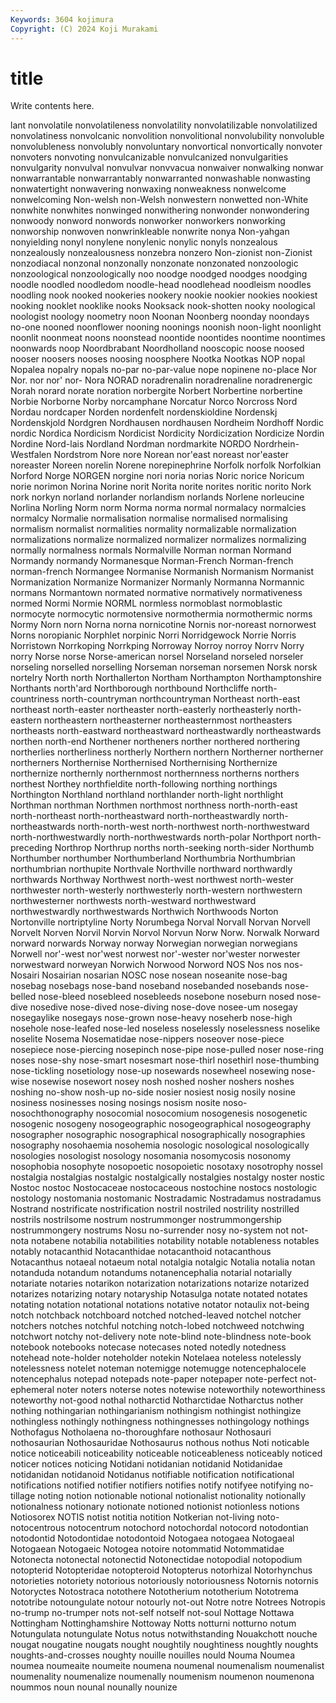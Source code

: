 ```yaml
---
Keywords: 3604 kojimura
Copyright: (C) 2024 Koji Murakami
---
```


# title

Write contents here.



lant nonvolatile nonvolatileness nonvolatility nonvolatilizable nonvolatilized nonvolatiness nonvolcanic
nonvolition nonvolitional nonvolubility nonvoluble nonvolubleness nonvolubly nonvoluntary nonvortical nonvortically nonvoter
nonvoters nonvoting nonvulcanizable nonvulcanized nonvulgarities nonvulgarity nonvulval nonvulvar nonvvacua nonwaiver
nonwalking nonwar nonwarrantable nonwarrantably nonwarranted nonwashable nonwasting nonwatertight nonwavering nonwaxing
nonweakness nonwelcome nonwelcoming Non-welsh non-Welsh nonwestern nonwetted non-White nonwhite nonwhites
nonwinged nonwithering nonwonder nonwondering nonwoody nonword nonwords nonworker nonworkers nonworking
nonworship nonwoven nonwrinkleable nonwrite nonya Non-yahgan nonyielding nonyl nonylene nonylenic
nonylic nonyls nonzealous nonzealously nonzealousness nonzebra nonzero Non-zionist non-Zionist nonzodiacal
nonzonal nonzonally nonzonate nonzonated nonzoologic nonzoological nonzoologically noo noodge noodged
noodges noodging noodle noodled noodledom noodle-head noodlehead noodleism noodles noodling
nook nooked nookeries nookery nookie nookier nookies nookiest nooking nooklet
nooklike nooks Nooksack nook-shotten nooky noological noologist noology noometry noon
Noonan Noonberg noonday noondays no-one nooned noonflower nooning noonings noonish
noon-light noonlight noonlit noonmeat noons noonstead noontide noontides noontime noontimes
noonwards noop Noordbrabant Noordholland nooscopic noose noosed nooser noosers nooses
noosing noosphere Nootka Nootkas NOP nopal Nopalea nopalry nopals no-par
no-par-value nope nopinene no-place Nor Nor. nor nor' nor- Nora
NORAD noradrenalin noradrenaline noradrenergic Norah norard norate noration norbergite Norbert
Norbertine norbertine Norbie Norborne Norby norcamphane Norcatur Norco Norcross Nord
Nordau nordcaper Norden nordenfelt nordenskioldine Nordenskj Nordenskjold Nordgren Nordhausen nordhausen
Nordheim Nordhoff Nordic nordic Nordica Nordicism Nordicist Nordicity Nordicization Nordicize
Nordin Nordine Nord-lais Nordland Nordman nordmarkite NORDO Nordrhein-Westfalen Nordstrom Nore
nore Norean nor'east noreast nor'easter noreaster Noreen norelin Norene norepinephrine
Norfolk norfolk Norfolkian Norford Norge NORGEN norgine nori noria norias
Noric norice Noricum norie norimon Norina Norine norit Norita norite
norites noritic norito Nork nork norkyn norland norlander norlandism norlands
Norlene norleucine Norlina Norling Norm norm Norma norma normal normalacy
normalcies normalcy Normalie normalisation normalise normalised normalising normalism normalist normalities
normality normalizable normalization normalizations normalize normalized normalizer normalizes normalizing normally
normalness normals Normalville Norman norman Normand Normandy normandy Normanesque Norman-French
Norman-french norman-french Normangee Normanise Normanish Normanism Normanist Normanization Normanize Normanizer
Normanly Normanna Normannic normans Normantown normated normative normatively normativeness normed
Normi Normie NORML normless normoblast normoblastic normocyte normocytic normotensive normothermia
normothermic norms Normy Norn norn Norna norna nornicotine Nornis nor-noreast
nornorwest Norns noropianic Norphlet norpinic Norri Norridgewock Norrie Norris Norristown
Norrkoping Norrkping Norroway Norroy norroy Norrv Norry norry Norse norse
Norse-american norsel Norseland norseled norseler norseling norselled norselling Norseman norseman
norsemen Norsk norsk nortelry North north Northallerton Northam Northampton Northamptonshire
Northants north'ard Northborough northbound Northcliffe north-countriness north-countryman northcountryman Northeast north-east
northeast north-easter northeaster north-easterly northeasterly north-eastern northeastern northeasterner northeasternmost northeasters
northeasts north-eastward northeastward northeastwardly northeastwards northen north-end Northener northeners norther
northered northering northerlies northerliness northerly Northern northern Northerner northerner northerners
Northernise Northernised Northernising Northernize northernize northernly northernmost northernness northerns northers
northest Northey northfieldite north-following northing northings Northington Northland northland northlander
north-light northlight Northman northman Northmen northmost northness north-north-east north-northeast north-northeastward
north-northeastwardly north-northeastwards north-north-west north-northwest north-northwestward north-northwestwardly north-northwestwards north-polar Northport north-preceding
Northrop Northrup norths north-seeking north-sider Northumb Northumber northumber Northumberland Northumbria
Northumbrian northumbrian northupite Northvale Northville northward northwardly northwards Northway Northwest
north-west northwest north-wester northwester north-westerly northwesterly north-western northwestern northwesterner northwests
north-westward northwestward northwestwardly northwestwards Northwich Northwoods Norton Nortonville nortriptyline Norty
Norumbega Norval Norvall Norvan Norvell Norvelt Norven Norvil Norvin Norvol
Norvun Norw Norw. Norwalk Norward norward norwards Norway norway Norwegian
norwegian norwegians Norwell nor'-west nor'west norwest nor'-wester nor'wester norwester norwestward
norweyan Norwich Norwood Norword NOS Nos nos nos- Nosairi Nosairian
nosarian NOSC nose nosean noseanite nose-bag nosebag nosebags nose-band noseband
nosebanded nosebands nose-belled nose-bleed nosebleed nosebleeds nosebone noseburn nosed nose-dive
nosedive nose-dived nose-diving nose-dove nosee-um nosegay nosegaylike nosegays nose-grown nose-heavy
noseherb nose-high nosehole nose-leafed nose-led noseless noselessly noselessness noselike noselite
Nosema Nosematidae nose-nippers noseover nose-piece nosepiece nose-piercing nosepinch nose-pipe nose-pulled
noser nose-ring noses nose-shy nose-smart nosesmart nose-thirl nosethirl nose-thumbing nose-tickling
nosetiology nose-up nosewards nosewheel nosewing nose-wise nosewise nosewort nosey nosh
noshed nosher noshers noshes noshing no-show nosh-up no-side nosier nosiest
nosig nosily nosine nosiness nosinesses nosing nosings nosism nosite noso-
nosochthonography nosocomial nosocomium nosogenesis nosogenetic nosogenic nosogeny nosogeographic nosogeographical nosogeography
nosographer nosographic nosographical nosographically nosographies nosography nosohaemia nosohemia nosologic nosological
nosologically nosologies nosologist nosology nosomania nosomycosis nosonomy nosophobia nosophyte nosopoetic
nosopoietic nosotaxy nosotrophy nossel nostalgia nostalgias nostalgic nostalgically nostalgies nostalgy
noster nostic Nostoc nostoc Nostocaceae nostocaceous nostochine nostocs nostologic nostology
nostomania nostomanic Nostradamic Nostradamus nostradamus Nostrand nostrificate nostrification nostril nostriled
nostrility nostrilled nostrils nostrilsome nostrum nostrummonger nostrummongership nostrummongery nostrums Nosu
no-surrender nosy no-system not not- nota notabene notabilia notabilities notability
notable notableness notables notably notacanthid Notacanthidae notacanthoid notacanthous Notacanthus notaeal
notaeum notal notalgia notalgic Notalia notalia notan notanduda notandum notandums
notanencephalia notarial notarially notariate notaries notarikon notarization notarizations notarize notarized
notarizes notarizing notary notaryship Notasulga notate notated notates notating notation
notational notations notative notator notaulix not-being notch notchback notchboard notched
notched-leaved notchel notcher notchers notches notchful notching notch-lobed notchweed notchwing
notchwort notchy not-delivery note note-blind note-blindness note-book notebook notebooks notecase
notecases noted notedly notedness notehead note-holder noteholder notekin Notelaea noteless
notelessly notelessness notelet noteman notemigge notemugge notencephalocele notencephalus notepad notepads
note-paper notepaper note-perfect not-ephemeral noter noters noterse notes notewise noteworthily
noteworthiness noteworthy not-good nothal notharctid Notharctidae Notharctus nother nothing nothingarian
nothingarianism nothingism nothingist nothingize nothingless nothingly nothingness nothingnesses nothingology nothings
Nothofagus Notholaena no-thoroughfare nothosaur Nothosauri nothosaurian Nothosauridae Nothosaurus nothous nothus
Noti noticable notice noticeabili noticeability noticeable noticeableness noticeably noticed noticer
notices noticing Notidani notidanian notidanid Notidanidae notidanidan notidanoid Notidanus notifiable
notification notificational notifications notified notifier notifiers notifies notify notifyee notifying
no-tillage noting notion notionable notional notionalist notionality notionally notionalness notionary
notionate notioned notionist notionless notions Notiosorex NOTIS notist notitia notition
Notkerian not-living noto- notocentrous notocentrum notochord notochordal notocord notodontian notodontid
Notodontidae notodontoid Notogaea notogaea Notogaeal Notogaean Notogaeic Notogea notoire notommatid
Notommatidae Notonecta notonectal notonectid Notonectidae notopodial notopodium notopterid Notopteridae notopteroid
Notopterus notorhizal Notorhynchus notorieties notoriety notorious notoriously notoriousness Notornis notornis
Notoryctes Notostraca notothere Nototherium nototherium Nototrema nototribe notoungulate notour notourly
not-out Notre notre Notrees Notropis no-trump no-trumper nots not-self notself
not-soul Nottage Nottawa Nottingham Nottinghamshire Nottoway Notts notturni notturno notum
Notungulata notungulate Notus notus notwithstanding Nouakchott nouche nougat nougatine nougats
nought noughtily noughtiness noughtly noughts noughts-and-crosses noughty nouille nouilles nould
Nouma Noumea noumea noumeaite noumeite noumena noumenal noumenalism noumenalist noumenality
noumenalize noumenally noumenism noumenon noumenona noummos noun nounal nounally nounize
